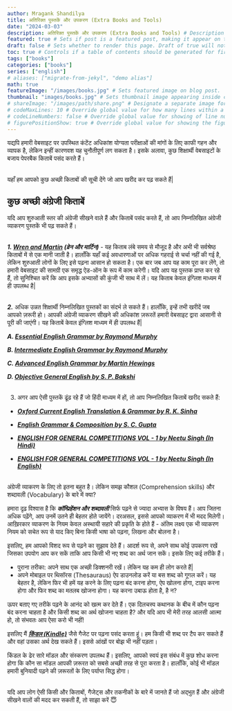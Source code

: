 ```yaml
---
author: Mragank Shandilya
title: अतिरिक्त पुस्तकें और उपकरण (Extra Books and Tools) 
date: "2024-03-03"
description: अतिरिक्त पुस्तकें और उपकरण (Extra Books and Tools) # Description used for search engine.
featured: true # Sets if post is a featured post, making it appear on the sidebar. A featured post won't be listed on the sidebar if it's the current page
draft: false # Sets whether to render this page. Draft of true will not be rendered.
toc: true # Controls if a table of contents should be generated for first-level links automatically.
tags: ["books"]
categories: ["books"]
series: ["english"]
# aliases: ["migrate-from-jekyl", "demo alias"]
math: true
featureImage: "/images/books.jpg" # Sets featured image on blog post.
thumbnail: "images/books.jpg" # Sets thumbnail image appearing inside card on homepage. I will keep it the same as featureImage.
# shareImage: "/images/path/share.png" # Designate a separate image for social media sharing.
# codeMaxLines: 10 # Override global value for how many lines within a code block before auto-collapsing.
# codeLineNumbers: false # Override global value for showing of line numbers within code block.
# figurePositionShow: true # Override global value for showing the figure label.
---
```


यद्यपि हमारी वेबसाइट पर उपस्थित कंटेंट अधिकांश योग्यता परीक्षाओं की मांगों के लिए काफी गहन और व्यापक है, लेकिन इन्हीं कारणवश यह चुनौतीपूर्ण लग सकता है। इसके अलावा, कुछ शिक्षार्थी वेबसाइटों के बजाय पेपरबैक किताबें पसंद करते हैं। <br><br>

यहाँ हम आपको कुछ अच्छी किताबों की सूची देंगे जो आप खरीद कर पढ़ सकते हैं| 

## कुछ अच्छी अंग्रेजी किताबें

यदि आप शुरुआती स्तर की अंग्रेजी सीखने वाले हैं और किताबें पसंद करते हैं, तो आप निम्नलिखित अंग्रेजी व्याकरण पुस्तकें भी पढ़ सकते हैं।  <br><br>

<b><i>1. <a href="https://amzn.to/415X33I" target="_blank" title="Wren and Martin">Wren and Martin</a> (व्रेन और मार्टिन)</i></b> - यह किताब लंबे समय से मौजूद है और अभी भी सर्वश्रेष्ठ किताबों में से एक मानी जाती है। हालाँकि यहाँ कई अवधारणाओं पर अधिक गहराई से चर्चा नहीं की गई है, लेकिन शुरुआती लोगों के लिए इसे पढ़ना आसान हो सकता है। एक बार जब आप यह काम पूरा कर लेंगे, तो हमारी वेबसाइट की सामग्री एक समृद्ध ऐड-ऑन के रूप में काम करेगी। यदि आप यह पुस्तक प्राप्त कर रहे हैं, तो सुनिश्चित करें कि आप इसके अभ्यासों की कुंजी भी साथ में लें। यह किताब केवल इंग्लिश माध्यम में ही उपलब्ध है| <br><br>

<b><i>2.</i></b> अधिक उन्नत शिक्षार्थी निम्नलिखित पुस्तकों का संदर्भ ले सकते हैं। हालाँकि, इन्हें तभी खरीदें जब आपको ज़रूरी हो। आपकी अंग्रेजी व्याकरण सीखने की अधिकांश ज़रूरतें हमारी वेबसाइट द्वारा आसानी से पूरी की जाएंगी। यह किताबें केवल इंग्लिश माध्यम में ही उपलब्ध हैं| <br>

<b><i>A. <a href="https://amzn.to/3zzabTr" target="_blank" title="Essential English Grammar">Essential English Grammar by Raymond Murphy</a> </i></b> <br>

<b><i>B. <a href="https://amzn.to/3GkGxFr" target="_blank" title="Intermediate English Grammar">Intermediate English Grammar by Raymond Murphy</a> </i></b> <br>

<b><i>C. <a href="https://amzn.to/417JZLz" target="_blank" title="Advanced English Grammar">Advanced English Grammar by Martin Hewings</a> </i></b> <br>

<b><i>D. <a href="https://amzn.to/3V2uX9N" target="_blank" title="English Grammar in Hindi Medium">Objective General English by S. P. Bakshi</a> </i></b><br><br>


3. अगर आप ऐसी पुस्तकें ढूंढ रहे हैं जो हिंदी माध्यम में हों, तो आप निम्नलिखित किताबें खरीद सकते हैं:<br>
* <b><i> <a href="https://amzn.to/49zL2Ix" target="_blank" title="English Grammar in Hindi Medium">Oxford Current English Translation & Grammar by R. K. Sinha</a> </i></b><br>

* <b><i> <a href="https://amzn.to/49U5mEm" target="_blank" title="English Grammar in Hindi Medium">English Grammar & Composition by S. C. Gupta</a> </i></b><br>

* <b><i> <a href="https://amzn.to/3Im37xI" target="_blank" title="English Grammar in Hindi Medium">ENGLISH FOR GENERAL COMPETITIONS VOL - 1 by Neetu Singh (In Hindi)</a> </i></b><br>

* <b><i> <a href="https://amzn.to/49RBs4d" target="_blank" title="English Grammar in Hindi Medium">ENGLISH FOR GENERAL COMPETITIONS VOL - 1 by Neetu Singh (In English)</a> </i></b><br><br>

अंग्रेजी व्याकरण के लिए तो इतना बहुत है। लेकिन समझ कौशल (Comprehension skills) और शब्दावली (Vocabulary) के बारे में क्या? <br>
    
हमारा दृढ़ विश्वास है कि <b><i>कॉम्प्रिहेंशन और शब्दावली</i></b> सिर्फ पढ़ने से ज्यादा अभ्यास के विषय हैं। आप जितना अधिक पढ़ेंगे, आप उनमें उतने ही बेहतर होते जायेंगे। दरअसल, इससे आपको व्याकरण में भी मदद मिलेगी। आख़िरकार व्याकरण के नियम केवल अस्थायी सहारे की प्रकृति के होते हैं - अंतिम लक्ष्य एक भी व्याकरण नियम को सचेत रूप से याद किए बिना किसी भाषा को पढ़ना, लिखना और बोलना है। <br>
    
इसलिए, हम आपको विशद रूप से पढ़ने का सुझाव देते हैं। आदर्श रूप से, अपने साथ कोई उपकरण रखें जिसका उपयोग आप कर सकें ताकि आप किसी भी नए शब्द का अर्थ जान सकें। इसके लिए कई तरीके हैं। <br>

* पुराना तरीका: अपने साथ एक अच्छी डिक्शनरी रखें। लेकिन यह कम ही लोग करते हैं| <br>
* अपने मोबाइल पर थिसॉरस (Thesauraus) ऐप डाउनलोड करें या बस शब्द को गूगल करें। यह बेहतर है, लेकिन फिर भी हमें यह करने के लिए पढ़ना बंद करना होगा, ऐप खोलना होगा, टाइप करना होगा और फिर शब्द का मतलब खोजना होगा। यह करना उबाऊ होता है, है न? <br>

ऊपर बताए गए तरीके पढ़ने के आनंद को खत्म कर देते हैं। एक दिलचस्प कथानक के बीच में कौन पढ़ना बंद करना चाहता है और किसी शब्द का अर्थ खोजना चाहता है? और यदि आप भी मेरी तरह आलसी आत्मा हो, तो संभवतः आप ऐसा करो भी नहीं! <br>
    
इसलिए मैं <b><i><a href="https://amzn.to/43jY2Qx" target="_blank" title="Kindle">किंडल (Kindle)</a></i></b> जैसे गैजेट पर पढ़ना पसंद करता हूं। हम किसी भी शब्द पर टैप कर सकते हैं और वहां उसका अर्थ देख सकते हैं। इससे आंखों पर बोझ भी नहीं पड़ता। <br>

किंडल के ढेर सारे मॉडल और संस्करण उपलब्ध हैं। इसलिए, आपको स्वयं इस संबंध में कुछ शोध करना होगा कि कौन सा मॉडल आपकी ज़रूरत को सबसे अच्छी तरह से पूरा करता है। हालाँकि, कोई भी मॉडल हमारी बुनियादी पढ़ने की ज़रूरतों के लिए पर्याप्त सिद्ध होगा। <br><br>

यदि आप लोग ऐसी किसी और किताबों, गैजेट्स और तकनीकों के बारे में जानते हैं जो अद्भुत हैं और अंग्रेजी सीखने वालों की मदद कर सकती हैं, तो साझा करें 😇

